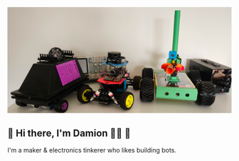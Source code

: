 ![Project Logo](./docs/images/bots.jpg)
## 👋 Hi there, I'm Damion 🧑‍💻 🤖
I'm a maker & electronics tinkerer who likes building bots.
